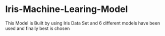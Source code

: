 # Iris-Machine-Learing-Model
This Model is Built by using Iris Data Set and 6 different models have been used and finally best is chosen
